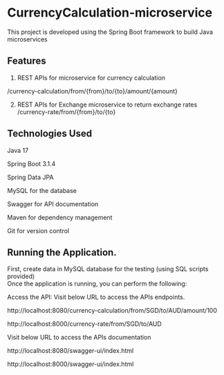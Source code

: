 # CurrencyCalculation-microservice
This project is developed using the Spring Boot framework to build Java microservices

 
## Features ##

1. REST APIs for microservice for currency calculation

/currency-calculation/from/{from}/to/{to}/amount/{amount}

 
2. REST APIs for Exchange microservice to return exchange rates
   /currency-rate/from/{from}/to/{to}
   
 

## Technologies Used
Java 17

Spring Boot 3.1.4

Spring Data JPA 

MySQL for the database

Swagger for API documentation

Maven for dependency management

Git for version control


## Running the Application. 

First, create data in MySQL database for the testing (using SQL scripts provided)  
Once the application is running, you can perform the following:

Access the API:
Visit below URL to access the APIs endpoints.

http://localhost:8080/currency-calculation/from/SGD/to/AUD/amount/100

http://localhost:8000/currency-rate/from/SGD/to/AUD

Visit below URL to access the APIs documentation

http://localhost:8080/swagger-ui/index.html

http://localhost:8000/swagger-ui/index.html



    
